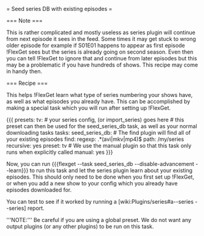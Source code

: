 = Seed series DB with existing episodes =

=== Note ===

This is rather complicated and mostly useless as series plugin will continue from next episode it sees in the feed. Some times it may get stuck to wrong older episode for example if S01E01 happens to appear as first episode !FlexGet sees but the series is already going on second season. Even then you can tell !FlexGet to ignore that and continue from later episodes but this may be a problematic if you have hundreds of shows. This recipe may come in handy then.


=== Recipe ===

This helps !FlexGet learn what type of series numbering your shows have, as well as what episodes you already have. This can be accomplished by making a special task which you will run after setting up !FlexGet.

{{{
presets:
  tv:
    # your series config, (or import_series) goes here
    # this preset can then be used for the seed_series_db task, as well as your normal downloading tasks
tasks:
  seed_series_db:
    # The find plugin will find all of your existing episodes
    find:
      regexp: .*(avi|mkv|mp4)$
      path: /my/series
      recursive: yes
    preset: tv
    # We use the manual plugin so that this task only runs when explicitly called
    manual: yes
}}}

Now, you can run {{{flexget --task seed_series_db --disable-advancement --learn}}} to run this task and let the series plugin learn about your existing episodes. This should only need to be done when you first set up !FlexGet, or when you add a new show to your config which you already have episodes downloaded for.

You can test to see if it worked by running a [wiki:Plugins/series#a--series --series] report.

'''NOTE:''' Be careful if you are using a global preset. We do not want any output plugins (or any other plugins) to be run on this task.